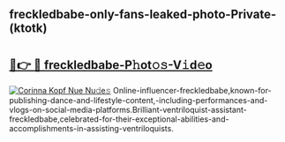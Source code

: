 ## freckledbabe-only-fans​-leaked-photo​-Private-(ktotk)


# <h2><a href="https://mediaupload.pro?title=freckledbabe&ref=git">🔗👉 🔴 freckledbabe-P𝚑ot𝚘𝚜-V𝚒d𝚎o</a></h2>

[![Corinna Kopf Nue Nu𝚍e𝚜](https://i.imgur.com/0qMVB7G.gif)](https://mediaupload.pro?title=freckledbabe&ref=git)
Online-influencer-freckledbabe,known-for-publishing-dance-and-lifestyle-content,-including-performances-and-vlogs-on-social-media-platforms.Brilliant-ventriloquist-assistant-freckledbabe,celebrated-for-their-exceptional-abilities-and-accomplishments-in-assisting-ventriloquists.  